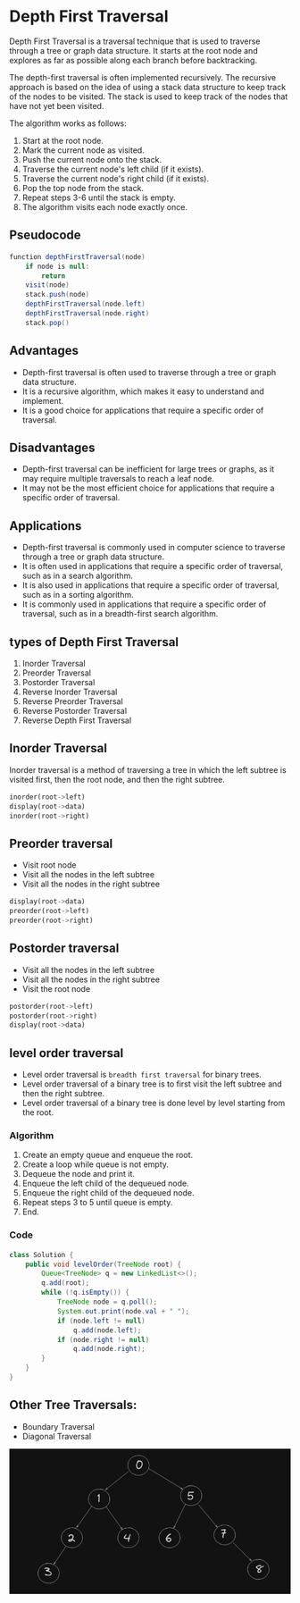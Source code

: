 
# Depth First Traversal

Depth First Traversal is a traversal technique that is used to traverse through a tree or graph data structure. It starts at the root node and explores as far as possible along each branch before backtracking.

The depth-first traversal is often implemented recursively. The recursive approach is based on the idea of using a stack data structure to keep track of the nodes to be visited. The stack is used to keep track of the nodes that have not yet been visited. 

The algorithm works as follows:

1. Start at the root node.
2. Mark the current node as visited.
3. Push the current node onto the stack.
4. Traverse the current node's left child (if it exists).
5. Traverse the current node's right child (if it exists).
6. Pop the top node from the stack.
7. Repeat steps 3-6 until the stack is empty.
8. The algorithm visits each node exactly once.

## Pseudocode
```java
function depthFirstTraversal(node)
    if node is null:
        return
    visit(node)
    stack.push(node)
    depthFirstTraversal(node.left)
    depthFirstTraversal(node.right)
    stack.pop()
```

## Advantages

- Depth-first traversal is often used to traverse through a tree or graph data structure.
- It is a recursive algorithm, which makes it easy to understand and implement.
- It is a good choice for applications that require a specific order of traversal.

## Disadvantages

- Depth-first traversal can be inefficient for large trees or graphs, as it may require multiple traversals to reach a leaf node.
- It may not be the most efficient choice for applications that require a specific order of traversal.

## Applications

- Depth-first traversal is commonly used in computer science to traverse through a tree or graph data structure.
- It is often used in applications that require a specific order of traversal, such as in a search algorithm.
- It is also used in applications that require a specific order of traversal, such as in a sorting algorithm.
- It is commonly used in applications that require a specific order of traversal, such as in a breadth-first search algorithm.

## types of Depth First Traversal
1. Inorder Traversal
2. Preorder Traversal
3. Postorder Traversal
4. Reverse Inorder Traversal
5. Reverse Preorder Traversal
6.  Reverse Postorder Traversal
7.  Reverse Depth First Traversal

## Inorder Traversal

Inorder traversal is a method of traversing a tree in which the left subtree is visited first, then the root node, and then the right subtree.
```rust
inorder(root->left)
display(root->data)
inorder(root->right)
```

## Preorder traversal
- Visit root node
- Visit all the nodes in the left subtree
- Visit all the nodes in the right subtree
```rust
display(root->data)
preorder(root->left)
preorder(root->right)
```

## Postorder traversal
- Visit all the nodes in the left subtree
- Visit all the nodes in the right subtree
- Visit the root node
```rust
postorder(root->left)
postorder(root->right)
display(root->data)
```

## level order traversal

- Level order traversal is `breadth first traversal` for binary trees.
- Level order traversal of a binary tree is to first visit the left subtree and then the right subtree.
- Level order traversal of a binary tree is done level by level starting from the root.

### Algorithm

1.  Create an empty queue and enqueue the root.
2.  Create a loop while queue is not empty.
3.  Dequeue the node and print it.
4.  Enqueue the left child of the dequeued node.
5.  Enqueue the right child of the dequeued node.
6.  Repeat steps 3 to 5 until queue is empty.
7.  End.

### Code

```java
class Solution {
    public void levelOrder(TreeNode root) {
        Queue<TreeNode> q = new LinkedList<>();
        q.add(root);
        while (!q.isEmpty()) {
            TreeNode node = q.poll();
            System.out.print(node.val + " ");
            if (node.left != null)
                q.add(node.left);
            if (node.right != null)
                q.add(node.right);
        }
    }
}
```

## Other Tree Traversals:
- Boundary Traversal
- Diagonal Traversal

![alt text](./assets/BT_for_Bfs.png)
